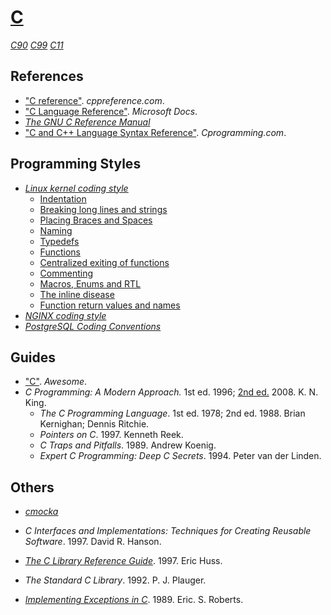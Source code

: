 # [C](http://open-std.org/jtc1/sc22/wg14)

[*C90*](https://iso.org/standard/17782.html)
[*C99*](https://iso.org/standard/29237.html)
[*C11*](https://iso.org/standard/57853.html)

## References

+ ["C reference"](http://cppreference.com/w/c). *cppreference.com*.
+ ["C Language Reference"](https://docs.microsoft.com/cpp/c-language/c-language-reference). *Microsoft Docs*.
+ [*The GNU C Reference Manual*](https://gnu.org/software/gnu-c-manual/gnu-c-manual.html)
+ ["C and C++ Language Syntax Reference"](https://cprogramming.com/reference). *Cprogramming.com*.

## Programming Styles

+ [*Linux kernel coding style*](https://github.com/torvalds/linux/blob/master/Documentation/process/coding-style.rst)
    + [Indentation](https://github.com/torvalds/linux/blob/master/Documentation/process/coding-style.rst#1-indentation)
    + [Breaking long lines and strings](https://github.com/torvalds/linux/blob/master/Documentation/process/coding-style.rst#2-breaking-long-lines-and-strings)
    + [Placing Braces and Spaces](https://github.com/torvalds/linux/blob/master/Documentation/process/coding-style.rst#3-placing-braces-and-spaces)
    + [Naming](https://github.com/torvalds/linux/blob/master/Documentation/process/coding-style.rst#4-naming)
    + [Typedefs](https://github.com/torvalds/linux/blob/master/Documentation/process/coding-style.rst#5-typedefs)
    + [Functions](https://github.com/torvalds/linux/blob/master/Documentation/process/coding-style.rst#6-functions)
    + [Centralized exiting of functions](https://github.com/torvalds/linux/blob/master/Documentation/process/coding-style.rst#7-centralized-exiting-of-functions)
    + [Commenting](https://github.com/torvalds/linux/blob/master/Documentation/process/coding-style.rst#8-commenting)
    + [Macros, Enums and RTL](https://github.com/torvalds/linux/blob/master/Documentation/process/coding-style.rst#12-macros-enums-and-rtl)
    + [The inline disease](https://github.com/torvalds/linux/blob/master/Documentation/process/coding-style.rst#15-the-inline-disease)
    + [Function return values and names](https://github.com/torvalds/linux/blob/master/Documentation/process/coding-style.rst#16-function-return-values-and-names)
+ [*NGINX coding style*](https://nginx.com/resources/wiki/start/topics/examples/coding_style)
+ [*PostgreSQL Coding Conventions*](https://postgresql.org/docs/current/static/source.html)

## Guides

+ ["C"](https://notabug.org/koz.ross/awesome-c). *Awesome*.
+ *C Programming: A Modern Approach.* 1st ed. 1996; [2nd ed.](http://knking.com/books/c2) 2008. K. N. King.
    + *The C Programming Language*. 1st ed. 1978; 2nd ed. 1988. Brian Kernighan; Dennis Ritchie.
    + *Pointers on C*. 1997. Kenneth Reek.
    + *C Traps and Pitfalls*. 1989. Andrew Koenig.
    + *Expert C Programming: Deep C Secrets*. 1994. Peter van der Linden.

## Others

+ [*cmocka*](https://cmocka.org)


+ *C Interfaces and Implementations: Techniques for Creating Reusable Software*. 1997. David R. Hanson.
+ [*The C Library Reference Guide*](https://www-s.acm.illinois.edu/webmonkeys/book/c_guide). 1997. Eric Huss.
+ *The Standard C Library*. 1992. P. J. Plauger.
+ [*Implementing Exceptions in C*](http://hpl.hp.com/techreports/Compaq-DEC/SRC-RR-40.pdf). 1989. Eric. S. Roberts.
